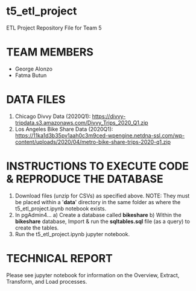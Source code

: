 # t5_etl_project
ETL Project Repository File for Team 5


TEAM MEMBERS
===============
- George Alonzo
- Fatma Butun


DATA FILES
===============
1) Chicago Divvy Data (2020Q1): https://divvy-tripdata.s3.amazonaws.com/Divvy_Trips_2020_Q1.zip
2) Los Angeles Bike Share Data (2020Q1): https://11ka1d3b35pv1aah0c3m9ced-wpengine.netdna-ssl.com/wp-content/uploads/2020/04/metro-bike-share-trips-2020-q1.zip


INSTRUCTIONS TO EXECUTE CODE & REPRODUCE THE DATABASE
=====================================================
1) Download files (unzip for CSVs) as specified above.  NOTE: They must be placed within a '**data**' directory
    in the same folder as where the t5_etl_project.ipynb notebook exists.
2) In pgAdmin4...
      a) Create a database called **bikeshare**
      b) Within the **bikeshare** database, Import & run the **sqltables.sql** file (as a query) to create the tables.
4) Run the t5_etl_project.ipynb jupyter notebook.



TECHNICAL REPORT
================
Please see jupyter notebook for information on the Overview, Extract, Transform, and Load processes.
